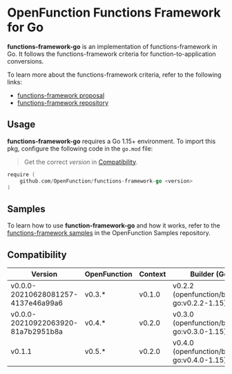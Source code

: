 # OpenFunction Functions Framework for Go

**functions-framework-go** is an implementation of functions-framework in Go. It follows the functions-framework criteria for function-to-application conversions.

To learn more about the functions-framework criteria, refer to the following links:

- [functions-framework proposal](https://github.com/OpenFunction/OpenFunction/blob/main/docs/proposals/202105_add_function_framework.md#function-context)
- [functions-framework repository](https://github.com/OpenFunction/functions-framework)

## Usage

**functions-framework-go** requires a Go 1.15+ environment. To import this pkg, configure the following code in the `go.mod` file:

> Get the correct *version* in [Compatibility](#compatibility).

```go
require (
	github.com/OpenFunction/functions-framework-go <version>
)
```

## Samples

To learn how to use **function-framework-go** and how it works, refer to the [functions-framework samples](https://github.com/OpenFunction/samples#functions-framework-samples) in the OpenFunction Samples repository.

## Compatibility

| Version                            | OpenFunction | Context | Builder (Go)                                 |
| ---------------------------------- | ------------ | ------- | -------------------------------------------- |
| v0.0.0-20210628081257-4137e46a99a6 | v0.3.*       | v0.1.0  | v0.2.2 (openfunction/builder-go:v0.2.2-1.15) |
| v0.0.0-20210922063920-81a7b2951b8a | v0.4.*       | v0.2.0  | v0.3.0 (openfunction/builder-go:v0.3.0-1.15) |
| v0.1.1                             | v0.5.*       | v0.2.0  | v0.4.0 (openfunction/builder-go:v0.4.0-1.15) |
